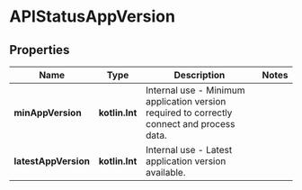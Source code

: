 
# APIStatusAppVersion

## Properties

| Name                 | Type           | Description                                                                                | Notes |
| -------------------- | -------------- | ------------------------------------------------------------------------------------------ | ----- |
| **minAppVersion**    | **kotlin.Int** | Internal use - Minimum application version required to correctly connect and process data. |
| **latestAppVersion** | **kotlin.Int** | Internal use - Latest application version available.                                       |

